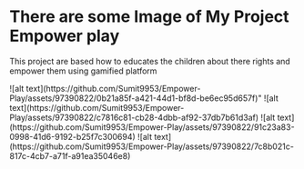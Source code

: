 <h1>There are some Image of My Project Empower play</h1>
<p>This project are based how to educates the children about there rights and empower them using gamified platform </p>
![alt text](https://github.com/Sumit9953/Empower-Play/assets/97390822/0b21a85f-a421-44d1-bf8d-be6ec95d657f)"
![alt text](https://github.com/Sumit9953/Empower-Play/assets/97390822/c7816c81-cb28-4dbb-af92-37db7b61d3af)
![alt text](https://github.com/Sumit9953/Empower-Play/assets/97390822/91c23a83-0998-41d6-9192-b25f7c300694)
![alt text](https://github.com/Sumit9953/Empower-Play/assets/97390822/7c8b021c-817c-4cb7-a71f-a91ea35046e8)
